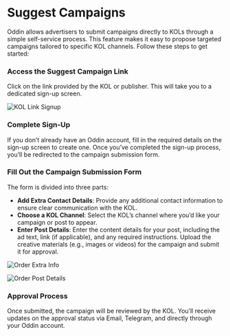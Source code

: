 # Suggest Campaigns

Oddin allows advertisers to submit campaigns directly to KOLs through a simple self-service process. This feature makes it easy to propose targeted campaigns tailored to specific KOL channels. Follow these steps to get started:

### Access the Suggest Campaign Link

Click on the link provided by the KOL or publisher. This will take you to a dedicated sign-up screen.

![KOL Link Signup](/img/oddin-kollink-signup.jpg)

### Complete Sign-Up

If you don’t already have an Oddin account, fill in the required details on the sign-up screen to create one. Once you’ve completed the sign-up process, you’ll be redirected to the campaign submission form.

### Fill Out the Campaign Submission Form

The form is divided into three parts:

- **Add Extra Contact Details**: Provide any additional contact information to ensure clear communication with the KOL.
- **Choose a KOL Channel**: Select the KOL’s channel where you’d like your campaign or post to appear.
- **Enter Post Details**: Enter the content details for your post, including the ad text, link (if applicable), and any required instructions. Upload the creative materials (e.g., images or videos) for the campaign and submit it for approval.

![Order Extra Info](/img/oddin-suggest-part-1.jpg)

![Order Post Details](/img/oddin-suggest-part-2.jpg)

### Approval Process

Once submitted, the campaign will be reviewed by the KOL. You’ll receive updates on the approval status via Email, Telegram, and directly through your Oddin account.
